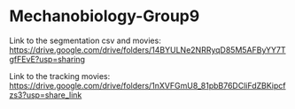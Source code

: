 # Mechanobiology-Group9

Link to the segmentation csv and movies:
https://drive.google.com/drive/folders/14BYULNe2NRRyqD85M5AFByYY7TgfFEvE?usp=sharing

Link to the tracking movies:
https://drive.google.com/drive/folders/1nXVFGmU8_81pbB76DCliFdZBKipcfzs3?usp=share_link


